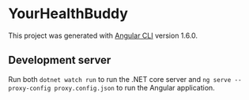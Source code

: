# YourHealthBuddy

This project was generated with [Angular CLI](https://github.com/angular/angular-cli) version 1.6.0.

## Development server

Run both `dotnet watch run` to run the .NET core server and `ng serve --proxy-config proxy.config.json` to run the Angular application.